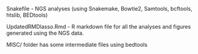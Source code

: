 
Snakefile - NGS analyses (using Snakemake, Bowtie2, Samtools, bcftools, htslib, BEDtools)

UpdatedRMDlasso.Rmd - R markdown file for all the analyses and figures generated using the NGS data.

MISC/ folder has some intermediate files using bedtools
